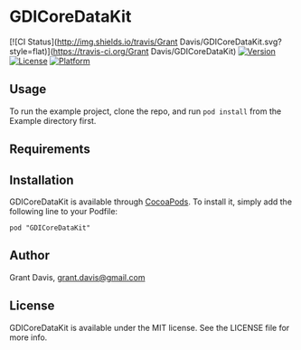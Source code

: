# GDICoreDataKit

[![CI Status](http://img.shields.io/travis/Grant Davis/GDICoreDataKit.svg?style=flat)](https://travis-ci.org/Grant Davis/GDICoreDataKit)
[![Version](https://img.shields.io/cocoapods/v/GDICoreDataKit.svg?style=flat)](http://cocoadocs.org/docsets/GDICoreDataKit)
[![License](https://img.shields.io/cocoapods/l/GDICoreDataKit.svg?style=flat)](http://cocoadocs.org/docsets/GDICoreDataKit)
[![Platform](https://img.shields.io/cocoapods/p/GDICoreDataKit.svg?style=flat)](http://cocoadocs.org/docsets/GDICoreDataKit)

## Usage

To run the example project, clone the repo, and run `pod install` from the Example directory first.

## Requirements

## Installation

GDICoreDataKit is available through [CocoaPods](http://cocoapods.org). To install
it, simply add the following line to your Podfile:

    pod "GDICoreDataKit"

## Author

Grant Davis, grant.davis@gmail.com

## License

GDICoreDataKit is available under the MIT license. See the LICENSE file for more info.

